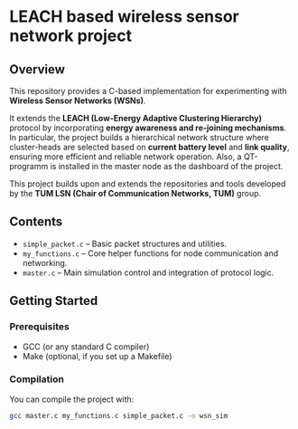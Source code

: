 # LEACH based wireless sensor network project
## Overview  
This repository provides a C-based implementation for experimenting with **Wireless Sensor Networks (WSNs)**.  

It extends the **LEACH (Low-Energy Adaptive Clustering Hierarchy)** protocol by incorporating **energy awareness and re-joining mechanisms**. In particular, the project builds a hierarchical network structure where cluster-heads are selected based on **current battery level** and **link quality**, ensuring more efficient and reliable network operation. Also, a QT-programm is installed in the master node as the dashboard of the project.   

This project builds upon and extends the repositories and tools developed by the **TUM LSN (Chair of Communication Networks, TUM)** group.  

## Contents  
- `simple_packet.c` – Basic packet structures and utilities.  
- `my_functions.c` – Core helper functions for node communication and networking.  
- `master.c` – Main simulation control and integration of protocol logic.  

## Getting Started  

### Prerequisites  
- GCC (or any standard C compiler)  
- Make (optional, if you set up a Makefile)  

### Compilation  
You can compile the project with:  
```bash
gcc master.c my_functions.c simple_packet.c -o wsn_sim




